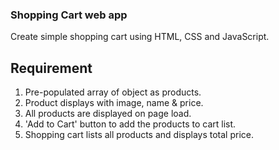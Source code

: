 ### Shopping Cart web app
Create simple shopping cart using HTML, CSS and JavaScript.
## Requirement
1. Pre-populated array of object as products.
2. Product displays with image, name & price.
3. All products are displayed on page load.
4. 'Add to Cart' button to add the products to cart list.
5. Shopping cart lists all products and displays total price.

